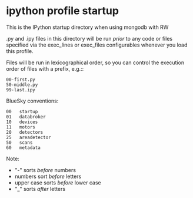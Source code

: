 # ipython profile startup

This is the IPython startup directory when using mongodb with RW

.py and .ipy files in this directory will be run *prior* to any code or 
files specified via the exec_lines or exec_files configurables whenever 
you load this profile.

Files will be run in lexicographical order, so you can control the 
execution order of files with a prefix, e.g.::

    00-first.py
    50-middle.py
    99-last.ipy

BlueSky conventions:

    00   startup
    01   databroker
    10   devices
    11   motors
    20   detectors
    25   areadetector
    50   scans
    60   metadata

Note: 

* "-" sorts *before* numbers
* numbers sort *before* letters
* upper case sorts *before* lower case
* "_" sorts *after* letters
